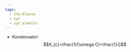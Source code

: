 ```yaml
---
tags:
  - 2te_Klasse
  - syt
  - syt_elektro
---
```

- Kondensator: $$X_{c}=\frac{1}{\omega C}=\frac{1}{}$$